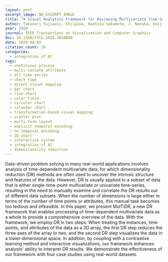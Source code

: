```yaml
---
layout: post
excerpt_image: NO_EXCERPT_IMAGE
title: "A Visual Analytics Framework for Reviewing Multivariate Time-Series Data with Dimensionality Reduction"
author: Takanori Fujiwara, Shilpika, Naohisa Sakamoto, J. Nonaka, Keiji Yamamoto & K. Ma
year: 2020
journal: IEEE Transactions on Visualization and Computer Graphics
doi: 10.1109/TVCG.2020.3028889
date: 2020-08-02
citation_count: 28
categories:
  - integration of AI
tags:
  - continuous process
  - multi-variate attribute
  - all time-series
  - chart type
  - direct visual mapping
  - bar chart
  - line chart
  - color field
  - circular chart
  - calendar chart
  - transformation-based visual mapping
  - scatter plot
  - multi-form layout
  - explicit temporal encoding
  - no temporal encoding
  - 2D chart
  - interactive system
  - integration of AI
  - dimensionality reduction
---
```

Data-driven problem solving in many real-world applications involves analysis of time-dependent multivariate data, for which dimensionality reduction (DR) methods are often used to uncover the intrinsic structure and features of the data. However, DR is usually applied to a subset of data that is either single-time-point multivariate or univariate time-series, resulting in the need to manually examine and correlate the DR results out of different data subsets. When the number of dimensions is large either in terms of the number of time points or attributes, this manual task becomes too tedious and infeasible. In this paper, we present MulTiDR, a new DR framework that enables processing of time-dependent multivariate data as a whole to provide a comprehensive overview of the data. With the framework, we employ DR in two steps. When treating the instances, time points, and attributes of the data as a 3D array, the first DR step reduces the three axes of the array to two, and the second DR step visualizes the data in a lower-dimensional space. In addition, by coupling with a contrastive learning method and interactive visualizations, our framework enhances analysts' ability to interpret DR results. We demonstrate the effectiveness of our framework with four case studies using real-world datasets.
